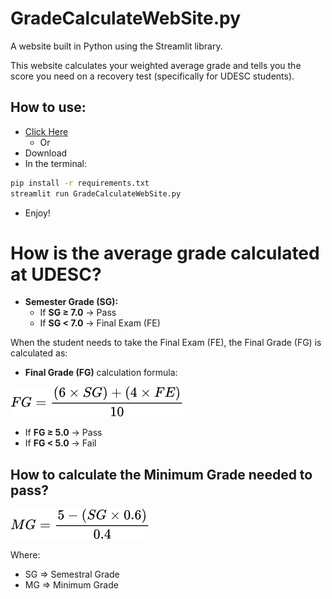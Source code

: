 # GradeCalculateWebSite.py

A website built in Python using the Streamlit library.

This website calculates your weighted average grade and tells you the score you need on a recovery test (specifically for UDESC students).

## How to use: 
- [Click Here](https://gradecalculatewebsitepy.streamlit.app/)
  - Or 
- Download
- In the terminal:
```bash
pip install -r requirements.txt
streamlit run GradeCalculateWebSite.py
```
- Enjoy!

# How is the average grade calculated at UDESC?

- **Semester Grade (SG):**
  - If **SG ≥ 7.0** → Pass
  - If **SG < 7.0** → Final Exam (FE)

 When the student needs to take the Final Exam (FE), the Final Grade (FG) is calculated as:
 
- **Final Grade (FG)** calculation formula:

![Final Exam Formula](FinalExamFormula.png)

  - If **FG ≥ 5.0** → Pass
  - If **FG < 5.0** → Fail

## How to calculate the Minimum Grade needed to pass?
![Min Grade Formula](MinGradeFormula.png)

Where: 
- SG => Semestral Grade
- MG => Minimum Grade


